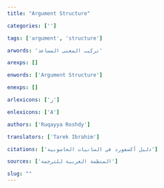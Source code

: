 ```yaml
---
title: "Argument Structure"

categories: ['']

tags: ['argument', 'structure']

arwords: 'تركيب المعنى المساعد'

arexps: []

enwords: ['Argument Structure']

enexps: []

arlexicons: ['ر']

enlexicons: ['A']

authors: ['Ruqayya Roshdy']

translators: ['Tarek Ibrahim']

citations: ['دليل أكسفورد في السانيات الحاسوبية']

sources: ['المنظمة العربية للترجمة']

slug: ""
---
```

